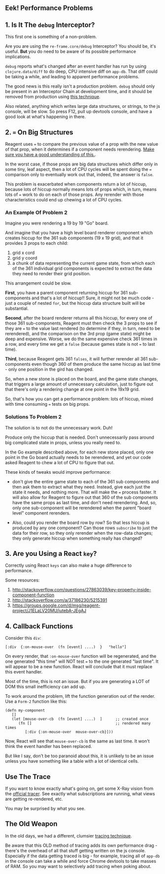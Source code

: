 ## Eek! Performance Problems

## 1. Is It The `debug` Interceptor?

This first one is something of a non-problem. 

Are you are using the `re-frame.core/debug` Interceptor?
You should be, it's useful. __But__ you do need to be aware of its possible performance implications.  

`debug` reports what's changed after an event handler has run by using 
`clojure.data/diff` to do deep, CPU intensive diff on `app-db`. 
That diff could be taking a while, and leading to apparent performance problems.

The good news is this really isn't a production problem.  `debug` should only be 
present in an Interceptor Chain at development time, and it should be removed 
from production using [this technique](https://github.com/Day8/re-frame/blob/be6f49f21e245dea1cd0a857b70dd720bfbe18fd/examples/todomvc/src/todomvc/handlers.cljs#L33).

Also related, anything which writes large data structures, or strings, to the 
js console, will be slow. So press F12, pull up devtools console, and have a 
good look at what's happening in there. 

## 2. `=` On Big Structures

Reagent uses `=` to compare the previous value of a prop with the 
new value of that prop, when it determines if a component needs 
rerendering. [Make sure you have a good understanding of this.](https://github.com/Day8/re-frame/wiki/When-do-components-update%3F). 

In the worst case, if those props are big data structures which differ only in some 
tiny, leaf aspect, then a lot of CPU cycles will be spent doing 
the `=` comparison only to eventually work out that, indeed, the 
answer is `false`. 

This problem is exacerbated when components return a lot of hiccup, because 
lots of hiccup normally means lots of props which, in turn, means lots of `=` 
work to do on each of those props. Any rerender with those characteristics 
could end up chewing a lot of CPU cycles.

### An Example Of Problem 2

Imagine you were rendering a 19 by 19 "Go" board. 

And imagine that you have a high level board renderer component 
which creates hiccup for the 361 sub components (19 x 19 grid), 
and that it provides 3 props  to each child:

1. grid x cord
2. grid y coord
3. a chunk of data representing the current game state, from which each 
   of the 361 individual grid components is expected to extract the data 
   they need to render their grid position. 

This arrangement could be slow. 

**First**, you have a parent component returning hiccup for 361 sub-components
and that's a lot of hiccup!! Sure, it might not be much code - just a couple 
of nested `for`, but the hiccup data structure built will be substantial.

**Second**, after the board renderer returns all this hiccup, for every 
one of those 361 sub-components, Reagent must then check the 3 props to 
see if they are `=` to the value last rendered (to determine if they, in turn, 
need to be rerendered), and the comparison on the 3rd prop (game state) 
might be deep and expensive. Worse, we do the same expensive check 361 
times in a row, and every time we get a `false` (because games state 
is not `=` to last time). 

**Third**, because Reagent gets 361 `falses`, it will further rerender 
all 361 sub-components even though 360 of them produce the same 
hiccup as last time - only one position in the gird has changed. 

So, when a new stone is placed on the board, and the game state changes, 
that triggers a large amount of unnecessary calculation, just to figure 
out that there's only a rendering change at one point in the 19x19 grid. 

So, that's how you can get a performance problem:  lots of hiccup, 
mixed with time consuming `=` tests on big props. 

### Solutions To Problem 2

The solution is to not do the unnecessary work.  Duh!  

Produce only the hiccup that is needed.  Don't unnecessarily 
pass around big complicated state in props, unless you really need to. 

In the Go example described above, for each new stone placed, only 
one point in the Go board actually needs to be rerendered, and 
yet our code asked Reagent to chew a lot of CPU to figure that out.

These kinds of tweaks would improve performance: 

- don't give the entire game state to each of the 361 sub components 
and then ask them to extract what they need.  Instead, give each 
just the state it needs, and nothing more. That will make the `=` 
process faster. It will also allow for Reagent to figure out that 
360 of the sub components have the same props as last time, and 
don't need rerendering. And, so, only one sub-component will be 
rerendered when the parent "board level" component rerenders.

- Also, could you render the board row by row? So that less hiccup 
is produced by any one component?  Can those rows `subscribe` 
to just the data for their row, so they only rerender when the 
row-data changes; they only generate hiccup when something really has changed?

## 3. Are you Using a React `key`?

Correctly using React `keys` can also make a huge difference to performance.

Some resources:

1. http://stackoverflow.com/questions/27863039/key-property-inside-component-function
2. http://stackoverflow.com/a/37186230/5215391
3. https://groups.google.com/d/msg/reagent-project/J1ELaLV20MU/iutebA-JEgAJ


## 4. Callback Functions

Consider this `div`:
```
[:div  {:on-mouse-over  (fn [event] ....)  }   "hello"]
```

On every render, that `:on-mouse-over` function will be regenerated, 
and the one generated "this time" will NOT test `=` to the one generated "last time". 
It will appear to be a new function. React will conclude that it must replace this event handler. 
  
Most of the time, this is not an issue.  But if you are generating a LOT of DOM
this small inefficiency can add up.  

To work around the problem, lift the function generation out of the render.  Use a `Form-2` function like this:
```
(defn my-component 
   []
   (let [mouse-over-cb  (fn [event] ....)  ]      ;; created once 
      (fn []                                      ;; rendered many times
         [:div {:on-mouse-over  mouse-over-cb}]))
```

Now, React will see that `mouse-over-cb` is the same as last time. It won't think 
the event handler has been replaced. 

But like I say, don't be too paranoid about this, it is unlikely
to be an issue unless you have something like a table with a 
lot of identical cells.

## Use The Trace

If you want to know exactly what's going on, get some X-Ray vision
from the [official tracer](https://github.com/Day8/re-frame-trace). See exactly what subscriptions are running, what views are getting re-rendered, etc.

You may be surprised by what you see.

## The Old Weapon

In the old days, we had a different, clumsier [tracing technique](https://github.com/Day8/re-frame/wiki/Debugging). 

Be aware that this OLD method of tracing adds its own performance drag - there's the 
overhead of all that stuff getting written on the js console. 
Especially if the data getting traced is big - for example, 
tracing all of `app-db` in the console can take a while and force 
Chrome devtools to take masses of RAM.  So you may want to selectively 
add tracing when poking about. 



<!-- START doctoc generated TOC please keep comment here to allow auto update -->
<!-- DON'T EDIT THIS SECTION, INSTEAD RE-RUN doctoc TO UPDATE -->
<!-- END doctoc generated TOC please keep comment here to allow auto update -->

